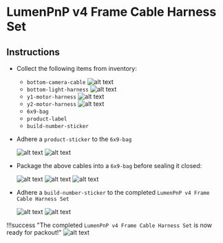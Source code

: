 # LumenPnP v4 Frame Cable Harness Set

## Instructions

- Collect the following items from inventory:
    - `bottom-camera-cable`
        ![alt text](img/bottom-camera-cable.webp)
    - `bottom-light-harness`
        ![alt text](img/bottom-light-harness.webp)
    - `y1-motor-harness`
        ![alt text](img/y1-motor-harness.webp)
    - `y2-motor-harness`
        ![alt text](img/y2-motor-harness.webp)
    - `6x9-bag`
    - `product-label`
    - `build-number-sticker`

- Adhere a `product-sticker` to the `6x9-bag`

    ![alt text](img/frame-cable-harness-kit5.webp)
    ![alt text](img/frame-cable-harness-kit4.webp)

- Package the above cables into a `6x9-bag` before sealing it closed:

    ![alt text](img/frame-cable-harness-kit1.webp)
    ![alt text](img/frame-cable-harness-kit7.webp)
    ![alt text](img/frame-cable-harness-kit3.webp)

- Adhere a `build-number-sticker` to the completed `LumenPnP v4 Frame Cable Harness Set`

    ![alt text](img/frame-cable-harness-kit6.webp)
    ![alt text](img/frame-cable-harness-kit8.webp)

!!!success "The completed `LumenPnP v4 Frame Cable Harness Set` is now ready for packout!"
    ![alt text](img/frame-cable-harness-kit2.webp)

